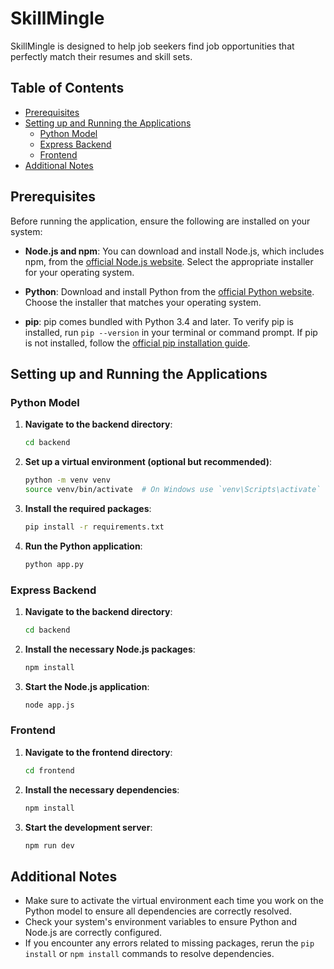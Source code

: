 # SkillMingle

SkillMingle is designed to help job seekers find job opportunities that perfectly match their resumes and skill sets.

## Table of Contents

- [Prerequisites](#prerequisites)
- [Setting up and Running the Applications](#setting-up-and-running-the-applications)
  - [Python Model](#python-model)
  - [Express Backend](#express-backend)
  - [Frontend](#frontend)
- [Additional Notes](#additional-notes)

## Prerequisites

Before running the application, ensure the following are installed on your system:

- **Node.js and npm**: You can download and install Node.js, which includes npm, from the [official Node.js website](https://nodejs.org/). Select the appropriate installer for your operating system.

- **Python**: Download and install Python from the [official Python website](https://www.python.org/downloads/). Choose the installer that matches your operating system.

- **pip**: pip comes bundled with Python 3.4 and later. To verify pip is installed, run `pip --version` in your terminal or command prompt. If pip is not installed, follow the [official pip installation guide](https://pip.pypa.io/en/stable/installation/).

## Setting up and Running the Applications

### Python Model

1. **Navigate to the backend directory**:
    ```bash
    cd backend
    ```

2. **Set up a virtual environment (optional but recommended)**:
    ```bash
    python -m venv venv
    source venv/bin/activate  # On Windows use `venv\Scripts\activate`
    ```

3. **Install the required packages**:
    ```bash
    pip install -r requirements.txt
    ```

4. **Run the Python application**:
    ```bash
    python app.py
    ```

### Express Backend

1. **Navigate to the backend directory**:
    ```bash
    cd backend
    ```

2. **Install the necessary Node.js packages**:
    ```bash
    npm install
    ```

3. **Start the Node.js application**:
    ```bash
    node app.js
    ```

### Frontend

1. **Navigate to the frontend directory**:
    ```bash
    cd frontend
    ```

2. **Install the necessary dependencies**:
    ```bash
    npm install
    ```

3. **Start the development server**:
    ```bash
    npm run dev
    ```

## Additional Notes

- Make sure to activate the virtual environment each time you work on the Python model to ensure all dependencies are correctly resolved.
- Check your system's environment variables to ensure Python and Node.js are correctly configured.
- If you encounter any errors related to missing packages, rerun the `pip install` or `npm install` commands to resolve dependencies.
